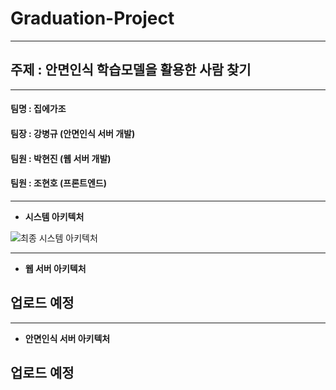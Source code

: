 # Graduation-Project
---
## __주제__ : 안면인식 학습모델을 활용한 사람 찾기
---
#### 팀명 : 집에가조
#### 팀장 : 강병규 (안면인식 서버 개발)
#### 팀원 : 박현진 (웹 서버 개발)
#### 팀원 : 조현호 (프론트엔드)
---
- __시스템 아키텍처__

![최종 시스템 아키텍처](https://user-images.githubusercontent.com/111965118/209160731-e5ee3710-77bf-444b-98cf-12bbe7ba1416.jpg)


------
- __웹 서버 아키텍처__

## 업로드 예정


------
- __안면인식 서버 아키텍처__

## 업로드 예정
